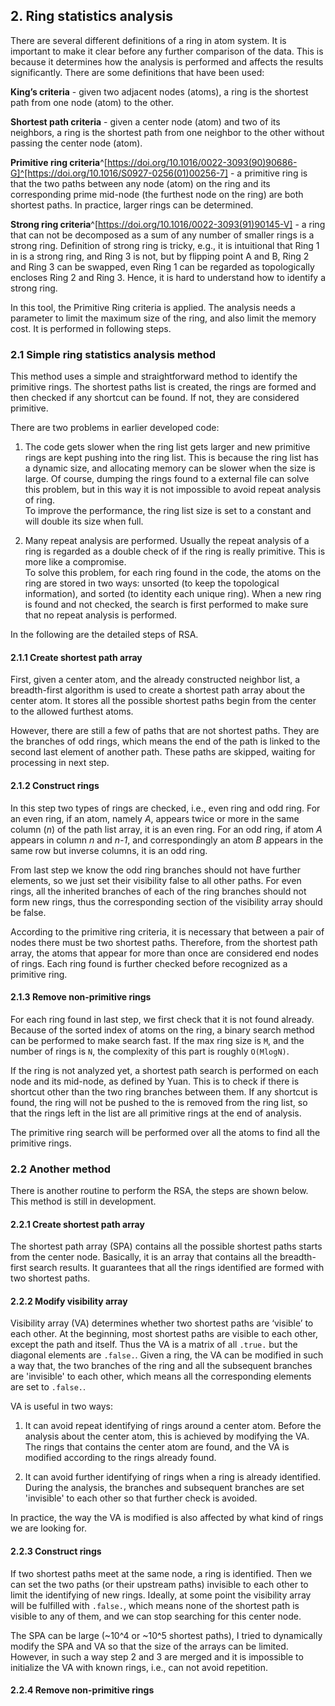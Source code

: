 ## 2. Ring statistics analysis

There are several different definitions of a ring in atom system. It is important to make it clear before any further comparison of the data. This is because it determines how the analysis is performed and affects the results significantly. There are some definitions that have been used:

**King’s criteria** - given two adjacent nodes (atoms), a ring is the shortest path from one node (atom) to the other.

**Shortest path criteria** - given a center node (atom) and two of its neighbors, a ring is the shortest path from one neighbor to the other without passing the center node (atom).

**Primitive ring criteria**^[https://doi.org/10.1016/0022-3093(90)90686-G]^[https://doi.org/10.1016/S0927-0256(01)00256-7] - a primitive ring is that the two paths between any node (atom) on the ring and its corresponding prime mid-node (the furthest node on the ring) are both shortest paths. In practice, larger rings can be determined.

**Strong ring criteria**^[https://doi.org/10.1016/0022-3093(91)90145-V] - a ring that can not be decomposed as a sum of any number of smaller rings is a strong ring. Definition of strong ring is  tricky, e.g., it is intuitional that Ring 1 in is a strong ring, and Ring 3 is not, but by flipping point A and B, Ring 2 and Ring 3 can be swapped, even Ring 1 can be regarded as topologically encloses Ring 2 and Ring 3. Hence, it is hard to understand how to identify a strong ring.

In this tool, the Primitive Ring criteria is applied. The analysis needs a parameter to limit the maximum size of the ring, and also limit the memory cost. It is performed in following steps.

### 2.1 Simple ring statistics analysis method

This method uses a simple and straightforward method to identify the primitive rings. The shortest paths list is created, the rings are formed and then checked if any shortcut can be found. If not, they are considered primitive.

There are two problems in earlier developed code:

1. The code gets slower when the ring list gets larger and new primitive rings are kept pushing into the ring list. This is because the ring list has a dynamic size, and allocating memory can be slower when the size is large. Of course, dumping the rings found to a external file can solve this problem, but in this way it is not impossible to avoid repeat analysis of ring.\
To improve the performance, the ring list size is set to a constant and will double its size when full.

2. Many repeat analysis are performed. Usually the repeat analysis of a ring is regarded as a double check of if the ring is really primitive. This is more like a compromise.\
To solve this problem, for each ring found in the code, the atoms on the ring are stored in two ways: unsorted (to keep the topological information), and sorted (to identity each unique ring). When a new ring is found and not checked, the search is first performed to make sure that no repeat analysis is performed.

In the following are the detailed steps of RSA.

#### 2.1.1 Create shortest path array

First, given a center atom, and the already constructed neighbor list, a breadth-first algorithm is used to create a shortest path array about the center atom. It stores all the possible shortest paths begin from the center to the allowed furthest atoms.

However, there are still a few of paths that are not shortest paths. They are the branches of odd rings, which means the end of the path is linked to the second last element of another path. These paths are skipped, waiting for processing in next step.

#### 2.1.2 Construct rings

In this step two types of rings are checked, i.e., even ring and odd ring. For an even ring, if an atom, namely *A*, appears twice or more in the same column (*n*) of the path list array, it is an even ring. For an odd ring, if atom *A* appears in column *n* and *n-1*, and correspondingly an atom *B* appears in the same row but inverse columns, it is an odd ring.

From last step we know the odd ring branches should not have further elements, so we just set their visibility false to all other paths. For even rings, all the inherited branches of each of the ring branches should not form new rings, thus the corresponding section of the visibility array should be false.

According to the primitive ring criteria, it is necessary that between a pair of nodes there must be two shortest paths. Therefore, from the shortest path array, the atoms that appear for more than once are considered end nodes of rings. Each ring found is further checked before recognized as a primitive ring.

#### 2.1.3 Remove non-primitive rings

For each ring found in last step, we first check that it is not found already. Because of the sorted index of atoms on the ring, a binary search method can be performed to make search fast. If the max ring size is `M`, and the number of rings is `N`, the complexity of this part is roughly `O(MlogN)`.

If the ring is not analyzed yet, a shortest path search is performed on each node and its mid-node, as defined by Yuan. This is to check if there is shortcut other than the two ring branches between them. If any shortcut is found, the ring will not be pushed to the is removed from the ring list, so that the rings left in the list are all primitive rings at the end of analysis.

The primitive ring search will be performed over all the atoms to find all the primitive rings.

### 2.2 Another method

There is another routine to perform the RSA, the steps are shown below. This method is still in development.

#### 2.2.1 Create shortest path array

The shortest path array (SPA) contains all the possible shortest paths starts from the
center node. Basically, it is an array that contains all the breadth-first search
results. It guarantees that all the rings identified are formed with two
shortest paths.

#### 2.2.2 Modify visibility array

Visibility array (VA) determines whether two shortest paths are ‘visible’ to each other.
At the beginning, most shortest paths are visible to each other, except the path and itself. Thus the VA is a matrix of all `.true.` but the diagonal elements are `.false.`. Given a ring, the VA can be modified in such a way that, the two branches of the ring and all the subsequent branches are 'invisible' to each other, which means all the corresponding elements are set to `.false.`.

VA is useful in two ways:

1. It can avoid repeat identifying of rings around a center atom. Before the analysis about the center atom, this is achieved by modifying the VA. The rings that contains the center atom are found, and the VA is modified according to the rings already found.

2. It can avoid further identifying of rings when a ring is already identified. During the analysis, the branches and subsequent branches are set 'invisible' to each other so that further check is avoided.

In practice, the way the VA is modified is also affected by what kind of rings we are looking for.

#### 2.2.3 Construct rings

If two shortest paths meet at the same node, a ring is identified. Then we
can set the two paths (or their upstream paths) invisible to each other to limit the
identifying of new rings. Ideally, at some point the visibility array will be fulfilled
with `.false.`, which means none of the shortest path is visible to any of them, and
we can stop searching for this center node.

The SPA can be large (~10^4 or ~10^5 shortest paths), I tried to dynamically modify
the SPA and VA so that the size of the arrays can be limited. However, in such a
way step 2 and 3 are merged and it is impossible to initialize the VA with known
rings, i.e., can not avoid repetition.

#### 2.2.4 Remove non-primitive rings

